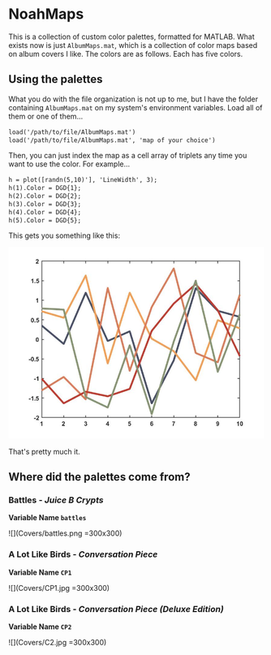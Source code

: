 # NoahMaps
This is a collection of custom color palettes, formatted for MATLAB. What exists now is just `AlbumMaps.mat`, which is a collection of color maps based on album covers I like. The colors are as follows. Each has five colors. 

## Using the palettes
What you do with the file organization is not up to me, but I have the folder containing `AlbumMaps.mat` on my system's environment variables. Load all of them or one of them...

```
load('/path/to/file/AlbumMaps.mat')
load('/path/to/file/AlbumMaps.mat', 'map of your choice')
```

Then, you can just index the map as a cell array of triplets any time you want to use the color. For example...

```
h = plot([randn(5,10)'], 'LineWidth', 3);
h(1).Color = DGD{1};
h(2).Color = DGD{2};
h(3).Color = DGD{3};
h(4).Color = DGD{4};
h(5).Color = DGD{5};
```

This gets you something like this:

![](Misc/DGDtest1.jpg)

That's pretty much it. 

## Where did the palettes come from?

### Battles - *Juice B Crypts*

**Variable Name `battles`**


![](Covers/battles.png =300x300)

### A Lot Like Birds - *Conversation Piece*

**Variable Name `CP1`**


![](Covers/CP1.jpg =300x300)

### A Lot Like Birds - *Conversation Piece (Deluxe Edition)*

**Variable Name `CP2`**


![](Covers/C2.jpg =300x300)


